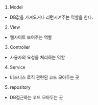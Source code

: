 
1. Model
- DB값을 가져오거나 리턴시켜주는 역할을 한다.
2. View
- 웹사이트 보여주는 역할
3. Controller
- 사용자의 요청을 처리하는 역할
4. Service
- 비즈니스 로직 관련된 코드 모아두는 곳
5. repository 
- DB접근하는 코드 모아두는 곳
